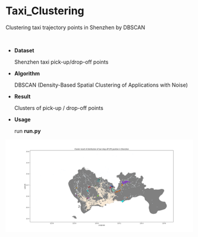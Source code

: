 # Taxi_Clustering
Clustering taxi trajectory points in Shenzhen by DBSCAN

&ensp;

- **Dataset**

  Shenzhen taxi pick-up/drop-off points
  
- **Algorithm**

  DBSCAN (Density-Based Spatial Clustering of Applications with Noise)
  
- **Result**

  Clusters of pick-up / drop-off points

- **Usage**

  run **run.py**


![result](https://raw.githubusercontent.com/fawks96/Taxi_Clustering/master/Figure.png)
